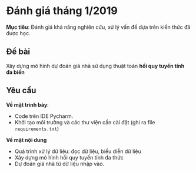 # Đánh giá tháng 1/2019

**Mục tiêu**: Đánh giá khả năng nghiên cứu, xử lý vấn đề dựa trên kiến thức đã  được học.

## Đề bài

Xây dựng mô hình dự đoán giá nhà sử dụng thuật toán **hồi quy tuyến tính đa biến**

## Yêu cầu

**Về mặt trình bày**:
- Code trên IDE Pycharm.
- Khởi tạo môi trường và các thư viện cần cài đặt (ghi ra file `requirements.txt`)

**Về mặt nội dung**
- Quá trình xử lý dữ liệu: đọc dữ liệu, biểu diễn dữ liệu
- Xây dựng mô hình hồi quy tuyến tính đa thức
- Dự đoán giá nhà từ dữ liệu nhập vào.
